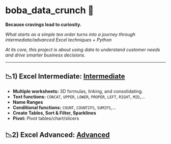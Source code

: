 # boba_data_crunch 🧋

**Because cravings lead to curiosity.**

_What starts as a simple tea order turns into a journey through intermediate/advanced Excel techniques + Python_ 

_At its core, this project is about using data to understand customer needs and drive smarter business decisions._

---

## 📉1) Excel Intermediate: [Intermediate ](https://github.com/amy941/boba_data_crunch/tree/main/1_Excel_Intermediate_boba)
- **Multiple worksheets:** 3D formulas, linking, and consolidating.
- **Text functions:** ```CONCAT```, ```UPPER```, ```LOWER```, ```PROPER```, ```LEFT```, ```RIGHT```, ```MID```,...
- **Name Ranges**
- **Conditional functions:** ```COUNT```, ```COUNTIFS```, ```SUMIFS```,...
- **Create Tables, Sort & Filter, Sparklines**
- **Pivot:** Pivot tables/chart/slicers

## 📉2) Excel Advanced: [Advanced]()
